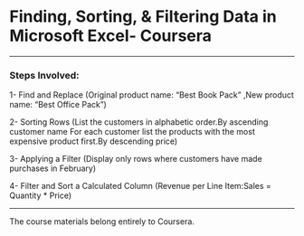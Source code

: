 # Finding, Sorting, & Filtering Data in Microsoft Excel- Coursera
----------------------------------------------------------------------

### Steps Involved:

1- Find and Replace (Original product name: “Best Book Pack” ,New product name:  “Best Office Pack”)

2- Sorting Rows (List the customers in alphabetic order.By ascending customer name For each customer list the products with the most expensive product first.By descending price)

3- Applying a Filter (Display only rows where customers have made purchases in February)

4- Filter and Sort a Calculated Column (Revenue per Line Item:Sales = Quantity * Price)

---------------------------------------------------------------------
The course materials belong entirely to Coursera.



